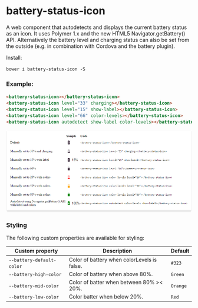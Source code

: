 # battery-status-icon
A web component that autodetects and displays the current battery status as an icon. It uses Polymer 1.x and the new HTML5 Navigator.getBattery() API. Alternatively the battery level and charging status can also be set from the outside (e.g. in combination with Cordova and the battery plugin).

Install:
```
bower i battery-status-icon -S
```

### Example:

```html
<battery-status-icon></battery-status-icon>
<battery-status-icon level="33" charging></battery-status-icon>
<battery-status-icon level="15" show-label></battery-status-icon>
<battery-status-icon level="66" color-levels></battery-status-icon>
<battery-status-icon autodetect show-label color-levels></battery-status-icon>
```

![Preview](https://raw.githubusercontent.com/Link2Twenty/battery-status-icon/master/preview.png)

### Styling
    
The following custom properties are available for styling:
  
Custom property | Description | Default
----------------|-------------|----------
`--battery-default-color` | Color of battery when colorLevels is false. | `#323`
`--battery-high-color` | Color of battery when above 80%. | `Green`
`--battery-mid-color` | Color of batter when between 80% >< 20%. | `Orange`
`--battery-low-color` | Color batter when below 20%. | `Red`
